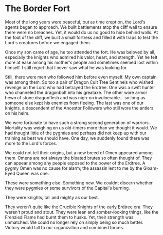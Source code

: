 # The Border Fort

Most of the long years were peaceful, but as time crept on, the Lord's agents began to approach. We built battlements atop the cliff wall to ensure there were no breaches. Yet, it would do us no good to hide behind walls. At the foot of the cliff, we built a small fortress and filled it with traps to test the Lord's creatures before we engaged them.

Once my son came of age, he too attended the fort. He was beloved by all, especially the knights who admired his valor, heart, and strength. Yet he felt more at ease among his mother's people and sometimes seemed lost within himself. I still regret that I never saw what he was looking for.

Still, there were men who followed him before even myself. My own captain was among them. So too a pair of Dragon Cult Tree Sentinels who wished revenge on the Lord who had betrayed the Erdtree. One was a swift hunter who channeled the dragonbolt into his greataxe. The other wore armor hewn of stone dragonflesh and was nigh-on invulnerable… so long as someone else kept his enemies from fleeing. The last was one of our knights, a descendent of the Ancestor Followers who still wore the antlers on his helm.

We were fortunate to have such a strong second generation of warriors. Mortality was weighing on us old-timers more than we thought it would. We had thought little of the pygmies and perhaps did not keep up with our training as best we should have. One day, we suddenly found there was more to the Lord's forces.

We could not tell their origins, but a new breed of Omen appeared among them. Omens are not always the bloated brutes so often thought of. They can appear among any people exposed to the power of the Erdtree. A pygmy Omen was no cause for alarm; the assassin lent to me by the Gloam-Eyed Queen was one.

These were something else. Something new. We couldnt discern whether they were pygmies or some survivors of the Capital's burning.

They were knights, tall and mighty as our best.

They weren't quite like the Crucible Knights of the early Erdtree era. They weren't proud and stout. They were lean and somber-looking things, like the Frenzied Flame had burnt them to husks. Yet, their strength was unmatched. We could no longer rely on simply being so much better. Victory would fall to our organization and combined forces.
